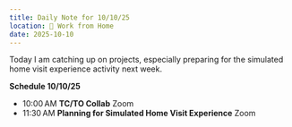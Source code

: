 ```yaml
---
title: Daily Note for 10/10/25
location: 🏡 Work from Home
date: 2025-10-10
---
```

Today I am catching up on projects, especially preparing for the simulated home visit experience activity next week.

**Schedule 10/10/25**

- 10:00 AM **TC/TO Collab** Zoom
- 11:30 AM **Planning for Simulated Home Visit Experience** Zoom
